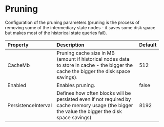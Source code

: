 # Pruning

Configuration of the pruning parameters (pruning is the process of removing some of the intermediary state nodes - it saves some disk space but makes most of the historical state queries fail).

| Property | Description | Default |
| :--- | :--- | :--- |
| CacheMb | Pruning cache size in MB (amount if historical nodes data to store in cache - the bigger the cache the bigger the disk space savings). | 512 |
| Enabled | Enables pruning. | false |
| PersistenceInterval | Defines how often blocks will be persisted even if not required by cache memory usage (the bigger the value the bigger the disk space savings) | 8192 |

